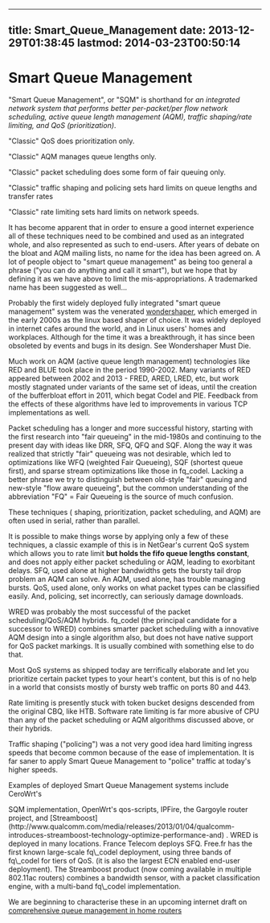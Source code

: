 
---
title: Smart_Queue_Management
date: 2013-12-29T01:38:45
lastmod: 2014-03-23T00:50:14
---
Smart Queue Management
======================

"Smart Queue Management", or "SQM" is shorthand for *an integrated
network system that performs better per-packet/per flow network
scheduling, active queue length management (AQM), traffic shaping/rate
limiting, and QoS (prioritization)*.

"Classic" QoS does prioritization only.

"Classic" AQM manages queue lengths only.

"Classic" packet scheduling does some form of fair queuing only.

"Classic" traffic shaping and policing sets hard limits on queue lengths
and transfer rates

"Classic" rate limiting sets hard limits on network speeds.

It has become apparent that in order to ensure a good internet
experience all of these techniques need to be combined and used as an
integrated whole, and also represented as such to end-users. After years
of debate on the bloat and AQM mailing lists, no name for the idea has
been agreed on. A lot of people object to "smart queue management" as
being too general a phrase ("you can do anything and call it smart"),
but we hope that by defining it as we have above to limit the
mis-appropriations. A trademarked name has been suggested as well...

Probably the first widely deployed fully integrated "smart queue
management" system was the venerated
[wondershaper](http://lartc.org/wondershaper/), which emerged in the
early 2000s as the linux based shaper of choice. It was widely deployed
in internet cafes around the world, and in Linux users' homes and
workplaces. Although for the time it was a breakthrough, it has since
been obsoleted by events and bugs in its design. See <link>Wondershaper
Must Die</link>.

Much work on AQM (active queue length management) technologies like RED
and BLUE took place in the period 1990-2002. Many variants of RED
appeared between 2002 and 2013 - FRED, ARED, LRED, etc, but work mostly
stagnated under variants of the same set of ideas, until the creation of
the bufferbloat effort in 2011, which begat Codel and PIE. Feedback from
the effects of these algorithms have led to improvements in various TCP
implementations as well.

Packet scheduling has a longer and more successful history, starting
with the first research into "fair queueing" in the mid-1980s and
continuing to the present day with ideas like DRR, SFQ, QFQ and SQF.
Along the way it was realized that strictly "fair" queueing was not
desirable, which led to optimizations like WFQ (weighted Fair Queueing),
SQF (shortest queue first), and sparse stream optimizations like those
in fq\_codel. Lacking a better phrase we try to distinguish between
old-style "fair" queuing and new-style "flow aware queueing", but the
common understanding of the abbreviation "FQ" = Fair Queueing is the
source of much confusion.

These techniques ( shaping, prioritization, packet scheduling, and AQM)
are often used in serial, rather than parallel.

It is possible to make things worse by applying only a few of these
techniques, a classic example of this is in NetGear's current QoS system
which allows you to rate limit **but holds the fifo queue lengths
constant**, and does not apply either packet scheduling or AQM, leading
to exorbitant delays. SFQ, used alone at higher bandwidths gets the
bursty tail drop problem an AQM can solve. An AQM, used alone, has
trouble managing bursts. QoS, used alone, only works on what packet
types can be classified easily. And, policing, set incorrectly, can
seriously damage downloads.

WRED was probably the most successful of the packet scheduling/QoS/AQM
hybrids. fq\_codel (the principal candidate for a successor to WRED)
combines smarter packet scheduling with a innovative AQM design into a
single algorithm also, but does not have native support for QoS packet
markings. It is usually combined with something else to do that.

Most QoS systems as shipped today are terrifically elaborate and let you
prioritize certain packet types to your heart's content, but this is of
no help in a world that consists mostly of bursty web traffic on ports
80 and 443.

Rate limiting is presently stuck with token bucket designs descended
from the original CBQ, like HTB. Software rate limiting is far more
abusive of CPU than any of the packet scheduling or AQM algorithms
discussed above, or their hybrids.

Traffic shaping ("policing") was a not very good idea hard limiting
ingress speeds that become common because of the ease of implementation.
It is far saner to apply Smart Queue Management to "police" traffic at
today's higher speeds.

Examples of deployed Smart Queue Management systems include CeroWrt's
<link>SQM</link> implementation, OpenWrt's qos-scripts, IPFire, the
Gargoyle router project, and
[Streamboost](http://www.qualcomm.com/media/releases/2013/01/04/qualcomm-introduces-streamboost-technology-optimize-performance-and)
. WRED is deployed in many locations. France Telecom deploys SFQ.
Free.fr has the first known large-scale fq\_codel deployment, using
three bands of fq\_codel for tiers of QoS. (it is also the largest ECN
enabled end-user deployment). The Streamboost product (now coming
available in multiple 802.11ac routers) combines a bandwidth sensor,
with a packet classification engine, with a multi-band fq\_codel
implementation.

We are beginning to characterise these in an upcoming internet draft on
[comprehensive queue management in home
routers](http://snapon.lab.bufferbloat.net/~d/draft-taht-home-gateway-best-practices-00.html)
